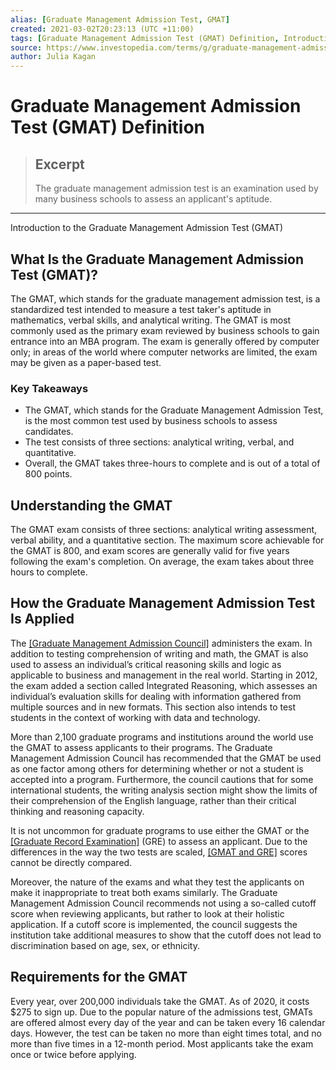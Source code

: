 ```yaml
---
alias: [Graduate Management Admission Test, GMAT]
created: 2021-03-02T20:23:13 (UTC +11:00)
tags: [Graduate Management Admission Test (GMAT) Definition, Introduction to the Graduate Management Admission Test (GMAT)]
source: https://www.investopedia.com/terms/g/graduate-management-admission-test-mba.asp
author: Julia Kagan
---
```


# Graduate Management Admission Test (GMAT) Definition

> ## Excerpt
> The graduate management admission test is an examination used by many business schools to assess an applicant's aptitude.

---

Introduction to the Graduate Management Admission Test (GMAT)
## What Is the Graduate Management Admission Test (GMAT)?

The GMAT, which stands for the graduate management admission test, is a standardized test intended to measure a test taker's aptitude in mathematics, verbal skills, and analytical writing. The GMAT is most commonly used as the primary exam reviewed by business schools to gain entrance into an MBA program. The exam is generally offered by computer only; in areas of the world where computer networks are limited, the exam may be given as a paper-based test.

### Key Takeaways

-   The GMAT, which stands for the Graduate Management Admission Test, is the most common test used by business schools to assess candidates.
-   The test consists of three sections: analytical writing, verbal, and quantitative.
-   Overall, the GMAT takes three-hours to complete and is out of a total of 800 points.

## Understanding the GMAT

The GMAT exam consists of three sections: analytical writing assessment, verbal ability, and a quantitative section. The maximum score achievable for the GMAT is 800, and exam scores are generally valid for five years following the exam's completion. On average, the exam takes about three hours to complete.

## How the Graduate Management Admission Test Is Applied

The [[Graduate Management Admission Council]](https://www.gmac.com/) administers the exam. In addition to testing comprehension of writing and math, the GMAT is also used to assess an individual’s critical reasoning skills and logic as applicable to business and management in the real world. Starting in 2012, the exam added a section called Integrated Reasoning, which assesses an individual’s evaluation skills for dealing with information gathered from multiple sources and in new formats. This section also intends to test students in the context of working with data and technology.

More than 2,100 graduate programs and institutions around the world use the GMAT to assess applicants to their programs. The Graduate Management Admission Council has recommended that the GMAT be used as one factor among others for determining whether or not a student is accepted into a program. Furthermore, the council cautions that for some international students, the writing analysis section might show the limits of their comprehension of the English language, rather than their critical thinking and reasoning capacity.

It is not uncommon for graduate programs to use either the GMAT or the [[Graduate Record Examination]](https://www.investopedia.com/terms/g/gre.asp) (GRE) to assess an applicant. Due to the differences in the way the two tests are scaled, [[GMAT and GRE]](https://www.investopedia.com/articles/personal-finance/031115/gre-vs-gmat-understanding-differences.asp) scores cannot be directly compared.

Moreover, the nature of the exams and what they test the applicants on make it inappropriate to treat both exams similarly. The Graduate Management Admission Council recommends not using a so-called cutoff score when reviewing applicants, but rather to look at their holistic application. If a cutoff score is implemented, the council suggests the institution take additional measures to show that the cutoff does not lead to discrimination based on age, sex, or ethnicity.

## Requirements for the GMAT

Every year, over 200,000 individuals take the GMAT. As of 2020, it costs $275 to sign up. Due to the popular nature of the admissions test, GMATs are offered almost every day of the year and can be taken every 16 calendar days. However, the test can be taken no more than eight times total, and no more than five times in a 12-month period. Most applicants take the exam once or twice before applying.
